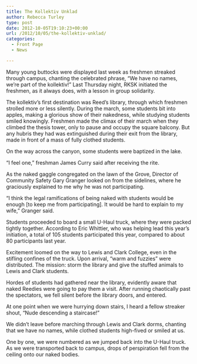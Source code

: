 ```yaml
---
title: The Kollektiv Unklad
author: Rebecca Turley
type: post
date: 2012-10-05T19:10:23+00:00
url: /2012/10/05/the-kollektiv-unklad/
categories:
  - Front Page
  - News

---
```

Many young buttocks were displayed last week as freshmen streaked through campus, chanting the celebrated phrase, “We have no names, we’re part of the kollektiv!” Last Thursday night, RKSK initiated the freshmen, as it always does, with a lesson in group solidarity.

The kollektiv’s first destination was Reed’s library, through which freshmen strolled more or less silently. During the march, some students bit into apples, making a glorious show of their nakedness, while studying students smiled knowingly. Freshmen made the climax of their march when they climbed the thesis tower, only to pause and occupy the square balcony. But any hubris they had was extinguished during their exit from the library, made in front of a mass of fully clothed students.

On the way across the canyon, some students were baptized in the lake.

“I feel one,” freshman James Curry said after receiving the rite.

As the naked gaggle congregated on the lawn of the Grove, Director of Community Safety Gary Granger looked on from the sidelines, where he graciously explained to me why he was not participating.

“I think the legal ramifications of being naked with students would be enough [to keep me from participating]. It would be hard to explain to my wife,” Granger said.

Students proceeded to board a small U-Haul truck, where they were packed tightly together. According to Eric Whittier, who was helping lead this year’s initiation, a total of 105 students participated this year, compared to about 80 participants last year.

Excitement loomed on the way to Lewis and Clark College, even in the stifling confines of the truck. Upon arrival, “warm and fuzzies” were distributed. The mission: storm the library and give the stuffed animals to Lewis and Clark students.

Hordes of students had gathered near the library, evidently aware that naked Reedies were going to pay them a visit. After running chaotically past the spectators, we fell silent before the library doors, and entered.

At one point when we were hurrying down stairs, I heard a fellow streaker shout, “Nude descending a staircase!”

We didn’t leave before marching through Lewis and Clark dorms, chanting that we have no names, while clothed students high-fived or smiled at us.

One by one, we were numbered as we jumped back into the U-Haul truck. As we were transported back to campus, drops of perspiration fell from the ceiling onto our naked bodies.